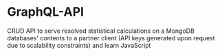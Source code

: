 # GraphQL-API
CRUD API to serve resolved statistical calculations on a MongoDB databases' contents to a partner client (API keys generated upon request due to scalability constraints) and learn JavaScript
